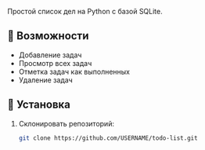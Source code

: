Простой список дел на Python с базой SQLite.

## 🚀 Возможности
- Добавление задач
- Просмотр всех задач
- Отметка задач как выполненных
- Удаление задач

## 🔧 Установка
1. Склонировать репозиторий:
   ```bash
   git clone https://github.com/USERNAME/todo-list.git